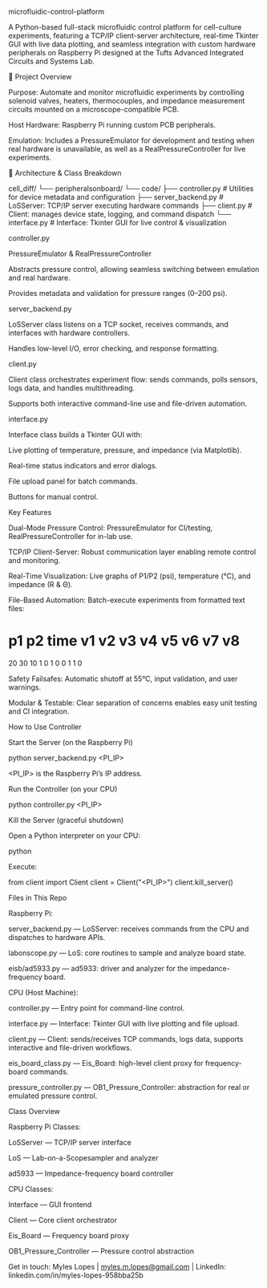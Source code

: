 microfluidic-control-platform

A Python-based full-stack microfluidic control platform for cell-culture experiments, featuring a TCP/IP client-server architecture, real-time Tkinter GUI with live data plotting, and seamless integration with custom hardware peripherals on Raspberry Pi designed at the Tufts Advanced Integrated Circuits and Systems Lab.


🚀 Project Overview

Purpose: Automate and monitor microfluidic experiments by controlling solenoid valves, heaters, thermocouples, and impedance measurement circuits mounted on a microscope-compatible PCB.

Host Hardware: Raspberry Pi running custom PCB peripherals.

Emulation: Includes a PressureEmulator for development and testing when real hardware is unavailable, as well as a RealPressureController for live experiments.

🧱 Architecture & Class Breakdown

cell_diff/
└── peripheralsonboard/
    └── code/
        ├── controller.py        # Utilities for device metadata and configuration
        ├── server_backend.py    # LoSServer: TCP/IP server executing hardware commands
        ├── client.py            # Client: manages device state, logging, and command dispatch
        └── interface.py         # Interface: Tkinter GUI for live control & visualization


controller.py

PressureEmulator & RealPressureController

Abstracts pressure control, allowing seamless switching between emulation and real hardware.

Provides metadata and validation for pressure ranges (0–200 psi).


server_backend.py

LoSServer class listens on a TCP socket, receives commands, and interfaces with hardware controllers.

Handles low-level I/O, error checking, and response formatting.


client.py

Client class orchestrates experiment flow: sends commands, polls sensors, logs data, and handles multithreading.

Supports both interactive command-line use and file-driven automation.


interface.py

Interface class builds a Tkinter GUI with:

Live plotting of temperature, pressure, and impedance (via Matplotlib).

Real-time status indicators and error dialogs.

File upload panel for batch commands.

Buttons for manual control.


Key Features

Dual-Mode Pressure Control: PressureEmulator for CI/testing, RealPressureController for in-lab use.

TCP/IP Client-Server: Robust communication layer enabling remote control and monitoring.

Real-Time Visualization: Live graphs of P1/P2 (psi), temperature (°C), and impedance (R & Θ).

File-Based Automation: Batch-execute experiments from formatted text files:

# p1 p2 time v1 v2 v3 v4 v5 v6 v7 v8
 20 30   10 1  0  1  0  0  1  1  0

Safety Failsafes: Automatic shutoff at 55°C, input validation, and user warnings.

Modular & Testable: Clear separation of concerns enables easy unit testing and CI integration.


How to Use Controller

Start the Server (on the Raspberry Pi)

python server_backend.py <PI_IP>

<PI_IP> is the Raspberry Pi’s IP address.

Run the Controller (on your CPU)

python controller.py <PI_IP>

Kill the Server (graceful shutdown)

Open a Python interpreter on your CPU:

python

Execute:

from client import Client
client = Client("<PI_IP>")
client.kill_server()


Files in This Repo

Raspberry Pi:

server_backend.py — LoSServer: receives commands from the CPU and dispatches to hardware APIs.

labonscope.py — LoS: core routines to sample and analyze board state.

eisb/ad5933.py — ad5933: driver and analyzer for the impedance-frequency board.


CPU (Host Machine):

controller.py — Entry point for command-line control.

interface.py — Interface: Tkinter GUI with live plotting and file upload.

client.py — Client: sends/receives TCP commands, logs data, supports interactive and file-driven workflows.

eis_board_class.py — Eis_Board: high-level client proxy for frequency-board commands.

pressure_controller.py — OB1_Pressure_Controller: abstraction for real or emulated pressure control.


Class Overview

Raspberry Pi Classes:

LoSServer — TCP/IP server interface

LoS — Lab-on-a-Scopesampler and analyzer

ad5933 — Impedance-frequency board controller


CPU Classes:

Interface — GUI frontend

Client — Core client orchestrator

Eis_Board — Frequency board proxy

OB1_Pressure_Controller — Pressure control abstraction

Get in touch: Myles Lopes | myles.m.lopes@gmail.com | LinkedIn: linkedin.com/in/myles-lopes-958bba25b
